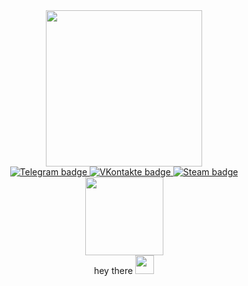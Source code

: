 <div id="header" align="center">
  <img src="https://i.giphy.com/media/v1.Y2lkPTc5MGI3NjExamxlZ3c2emF2OWFtMjlibGZ2ZHRnanR3Mm1mbzF3bG1idzIzZHk1YiZlcD12MV9pbnRlcm5hbF9naWZfYnlfaWQmY3Q9cw/SHjOSDkKZ18qOHA5B5/giphy.gif" width="250"/>
</div>

<div id="badges" align="center">
  <a href="https://web.telegram.org/k/#@mrMeowMurk">
    <img src="https://img.shields.io/badge/Telegram-white?style=for-the-badge&logo=Telegram&logoColor=black&color=white" alt="Telegram badge"/>
  </a>
  <a href="https://vk.com/mrmeowmurk">
    <img src="https://img.shields.io/badge/VKontakte-white?style=for-the-badge&logo=Vk&logoColor=black&color=white" alt="VKontakte badge"/>
  </a>
  <a href="https://steamcommunity.com/id/sidorovi4ok/">
    <img src="https://img.shields.io/badge/Steam-blue?style=for-the-badge&logo=Steam&logoColor=black&color=white" alt="Steam badge"/>
  </a>
</div>

<div id="whatchers" align="center">
  <img align="center" src="https://komarev.com/ghpvc/?username=your-github-Sidorovi4ok&style=flat-square&color=blue" alt="" width="125"/>
</div>

<div id="welcome" align="center">
  hey there
  <img src="https://i.giphy.com/media/v1.Y2lkPTc5MGI3NjExdmdrNnR0eng1ZHpyZDZtNWZpNTA0NGd1aHdjOGo3bGNlNnExbzhjciZlcD12MV9pbnRlcm5hbF9naWZfYnlfaWQmY3Q9dg/xxPqL4BBV3o46xWT9l/giphy.gif" width="30px"/>
</div>
